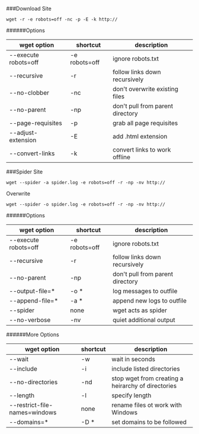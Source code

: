 ###Download Site
```
wget -r -e robots=off -nc -p -E -k http://
```

######Options

| wget option  | shortcut | description |
| --------------- | --------------- | --------------- |
| --execute robots=off | -e robots=off | ignore robots.txt |
| --recursive | -r | follow links down recursively |
| --no-clobber | -nc | don't overwrite existing files |
| --no-parent | -np | don't pull from parent directory |
| --page-requisites | -p | grab all page requisites |
| --adjust-extension | -E | add .html extension |
| --convert-links | -k | convert links to work offline |

###Spider Site
```
wget --spider -a spider.log -e robots=off -r -np -nv http://
```
Overwrite
```
wget --spider -o spider.log -e robots=off -r -np -nv http://
```

######Options

| wget option  | shortcut | description |
| --------------- | --------------- | --------------- |
| --execute robots=off | -e robots=off | ignore robots.txt |
| --recursive | -r | follow links down recursively |
| --no-parent | -np | don't pull from parent directory |
| --output-file=\* | -o \* | log messages to outfile |
| --append-file=\* | -a \* | append new logs to outfile |
| --spider | none | wget acts as spider |
| --no-verbose | -nv | quiet additional output |

######More Options

| wget option  | shortcut | description |
| --------------- | --------------- | --------------- |
| --wait | -w | wait in seconds |
| --include | -i | include listed directories |
| --no-directories | -nd | stop wget from creating a heirarchy of directories |
| --length | -l | specify length |
| --restrict-file-names=windows | none | rename files ot work with Windows |
| --domains=\* | -D \* | set domains to be followed |
